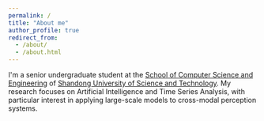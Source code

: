```yaml
---
permalink: /
title: "About me"
author_profile: true
redirect_from: 
  - /about/
  - /about.html
---
```


I'm a senior undergraduate student at the [School of Computer Science and Engineering](https://cise.sdust.edu.cn/) of [Shandong University of Science and Technology](https://www.sdust.edu.cn/). My research focuses on Artificial Intelligence and Time Series Analysis, with particular interest in applying large-scale models to cross-modal perception systems.
